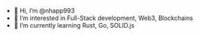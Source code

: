 - 👋 Hi, I’m @nhapp993
- 👀 I’m interested in Full-Stack development, Web3, Blockchains
- 🌱 I’m currently learning Rust, Go, SOLID.js

<!---
nhapp993/nhapp993 is a ✨ special ✨ repository because its `README.md` (this file) appears on your GitHub profile.
You can click the Preview link to take a look at your changes.
--->

